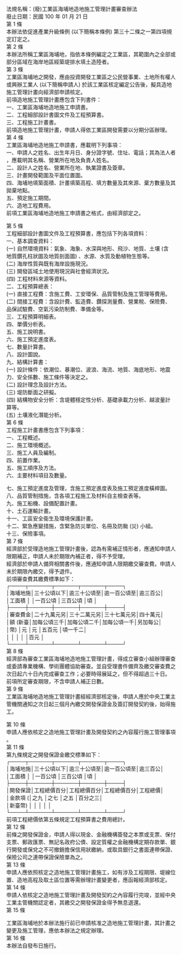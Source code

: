 法規名稱：(廢)工業區海埔地造地施工管理計畫審查辦法  
廢止日期：民國 100 年 01 月 21 日  
第 1 條  
本辦法依促進產業升級條例 (以下簡稱本條例) 第三十二條之一第四項規  
定訂定之。  
第 2 條  
本辦法所稱工業區海埔地，指依本條例編定之工業區，其範圍內之全部或  
部分區域在海岸地區經築堤排水填土造陸者。  
第 3 條  
工業區海埔地之開發，應由投資開發工業區之公民營事業、土地所有權人  
或興辦工業人 (以下簡稱申請人) 於該工業區核定編定公告後，擬具造地  
施工管理計畫向經濟部申請核定。  
前項造地施工管理計畫應包含下列書件：  
一、工業區海埔地造地施工申請書。  
二、工程細部設計書圖文件及工程預算書。  
三、工程施工計畫書。  
前項造地施工管理計畫，申請人得依工業區開發需要以分期分區辦理。  
第 4 條  
工業區海埔地造地施工申請書，應載明下列事項：  
一、申請人之姓名、出生年月日、身分證字號、住址、電話；其為法人者  
，應載明其名稱、營業所在地及負責人姓名。  
二、設計人之姓名、營業所在地、執業證書及簽章。  
三、計畫開發範圍及平面位置圖。  
四、海埔地填築面積、計畫填築高程、填方數量及其來源、棄方數量及其  
拋棄地點。  
五、預定施工期間。  
六、造地工程費用。  
前項工業區海埔地造地施工申請書之格式，由經濟部定之。  


第 5 條  
工程細部設計書圖文件及工程預算書，應包括下列各項資料：  
一、基本調查資料：  
(一) 自然環境資料：氣象、海象、水深與地形、飛沙、地質、土壤 (含  
地質鑽孔柱狀圖及地質剖面圖) 、水源、水質及動植物生態等。  
(二) 海岸性質與既有海岸設施現況。  
(三) 開發區域土地使用現況與社會經濟狀況。  
(四) 工程材料來源等資料。  
二、工程預算總表：  
(一) 直接工程費：含施工費、工安環保、品質管制及施工管理等費用。  
(二) 間接工程費：含設計費、監造費、鑽探測量費、營業稅、保險費、  
品保試驗費、空氣污染防制費、準備金等。  
三、工程預算明細表。  
四、單價分析表。  
五、施工說明書。  
六、施工預定進度表。  
七、數量計算書。  
八、設計圖說。  
九、結構計算書：  
(一) 設計條件：依潮位、暴潮位、波浪、海流、地質、海底地形、地震  
力、安全係數、施工條件等決定之。  
(二) 設計理念及設計方法。  
(三) 堤防斷面之研擬。  
(四) 結構物安全分析：含堤體穩定性分析、基礎承載力分析、越波量計  
算等。  
(五) 土壤液化潛能分析。  
第 6 條  
工程施工計畫書應包含下列事項：  
一、工程概述。  
二、施工環境概述。  
三、施工人員及編制。  
四、前置作業。  
五、施工順序及方法。  
六、主要材料項目及數量。  


七、施工預定進度及管理，含施工預定進度表及施工預定進度橫桿圖。  
八、品質管制措施，含各項工程施工及材料自主檢查表等。  
九、施工船機、設備配置計畫。  
十、土石運輸計畫。  
十一、工區安全衛生及環境保護計畫。  
十二、緊急應變措施，含緊急防災單位、名冊及防颱 (災) 小組。  
十三、保險事項。  
第 7 條  
經濟部於受理造地施工管理計畫後，認為有需補正情形者，應通知申請人  
限期補正，申請人未於期限內補正者，得不予受理。  
經濟部於申請人備齊相關書件後，應通知申請人限期繳交審查費。申請人  
未於期限內繳交，得予退件。  
前項審查費其繳費標準如下：  
┌────┬──────┬──────┬──────┬────┐  
│海埔地施│三十公頃以下│逾三十公頃至│逾一百公頃至│逾三百公│  
│工面積 │ │一百公頃 │三百公頃 │頃 │  
├────┼──────┼──────┼──────┼────┤  
│審查費金│二十九萬元另│三十二萬元另│三十七萬元另│四十萬元│  
│額 (新臺│加每公頃三千│加每公頃二千│加每公頃一千│另加每公│  
│幣) │元 │元 │五百元 │頃一千二│  
│ │ │ │ │百元 │  
└────┴──────┴──────┴──────┴────┘  
第 8 條  
經濟部為審查工業區海埔地造地施工管理計畫，得成立審查小組辦理審查  
或委請專業機構、學術團體協助審查。並自受理書件備齊及繳交審查費之  
次日起六十日內完成審查工作；必要時得展延之，但不得超過三十日。  
前項所定審查期限，不含申請人補正日數。  
第 9 條  
工業區海埔地造地施工管理計畫經經濟部核定後，申請人應於中央工業主  
管機關通知之次日起三個月內繳交開發保證金及簽訂開發契約後，始得施  
工。  


第 10 條  
申請人應依核定之造地施工管理計畫及開發契約之內容履行施工管理事項  
。  
第 11 條  
第九條規定之開發保證金繳交標準如下：  
┌────┬──────┬──────┬──────┬────┐  
│海埔地施│三十公頃以下│逾三十公頃至│逾一百公頃至│逾三百公│  
│工面積 │ │一百公頃 │三百公頃 │頃 │  
├────┼──────┼──────┼──────┼────┤  
│開發保證│工程總價百分│工程總價百分│工程總價百分│工程總價│  
│金款項 (│之九 │之七 │之五 │百分之三│  
│新臺幣) │ │ │ │ │  
└────┴──────┴──────┴──────┴────┘  
前項工程總價依第五條規定工程預算書之費用總計。  
第 12 條  
前條之開發保證金，申請人得以現金、金融機構簽發之本票或支票、保付  
支票、郵政匯票、無記名政府公債、設定質權之金融機構定期存款單、銀  
行開發或保兌之不可撤銷擔保信用狀繳納，或取具銀行之書面連帶保證、  
保險公司之連帶保證保險單為之。  
第 13 條  
申請人應依照核定之造地施工管理計畫施工，如有涉及工程期限、堤線位  
置、造地高程及取土區位置等需辦理計畫變更者，應函報經濟部核定。  
第 14 條  
申請人依核定之造地施工管理計畫及開發契約之內容履行完竣，並經中央  
工業主管機關認定者，其繳交之開發保證金得予無息退還。  
第 15 條  


工業區海埔地於本辦法施行前已申請核准之造地施工管理計畫，其計畫之  
變更及施工管理，應依本辦法之規定辦理。  
第 16 條  
本辦法自發布日施行。  


